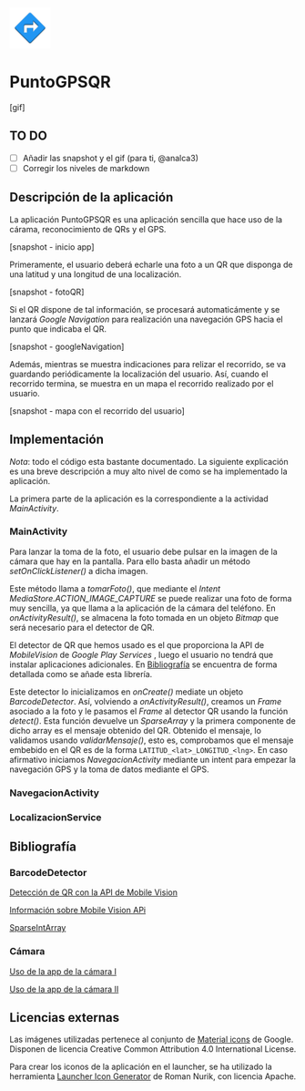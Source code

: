 ![PuntoGPSQR](app/src/main/res/mipmap-hdpi/ic_launcher.png)

# PuntoGPSQR

[gif]

## TO DO

* [ ] Añadir las snapshot y el gif (para ti, @analca3)
* [ ] Corregir los niveles de markdown

## Descripción de la aplicación

La aplicación PuntoGPSQR es una aplicación sencilla que hace uso de la cárama, reconocimiento de QRs y el GPS.

[snapshot - inicio app]

Primeramente, el usuario deberá echarle una foto a un QR que disponga de una latitud y una longitud de una localización.

[snapshot - fotoQR]

Si el QR dispone de tal información, se procesará automaticámente y se lanzará *Google Navigation* para realización una navegación GPS hacia el punto que indicaba el QR.

[snapshot - googleNavigation]

Además, mientras se muestra indicaciones para relizar el recorrido, se va guardando periódicamente la localización del usuario. Así, cuando el recorrido termina, se muestra en un mapa el recorrido realizado por el usuario.

[snapshot - mapa con el recorrido del usuario]


## Implementación

*Nota*: todo el código esta bastante documentado. La siguiente explicación es una breve descripción a muy alto nivel de como se ha implementado la aplicación.


La primera parte de la aplicación es la correspondiente a la actividad *MainActivity*.

### MainActivity

Para lanzar la toma de la foto, el usuario debe pulsar en la imagen de la cámara que hay en la pantalla. Para ello basta añadir un método *setOnClickListener()* a dicha imagen.

Este método llama a *tomarFoto()*, que mediante el *Intent* *MediaStore.ACTION_IMAGE_CAPTURE* se puede realizar una foto de forma muy sencilla, ya que llama a la aplicación de la cámara del teléfono. En *onActivityResult()*, se almacena la foto tomada en un objeto *Bitmap* que será necesario para el detector de QR.

El detector de QR que hemos usado es el que proporciona la API de *MobileVision* de *Google Play Services* , luego el usuario no tendrá que instalar aplicaciones adicionales. En [Bibliografía](https://github.com/ranea/AppsAndroid/tree/master/PuntoGPSQR#bibliografía) se encuentra de forma detallada como se añade esta librería.

Este detector lo inicializamos en *onCreate()* mediate un objeto *BarcodeDetector*. Así, volviendo a *onActivityResult()*, creamos un *Frame* asociado a la foto y le pasamos el *Frame* al detector QR usando la función *detect()*. Esta función devuelve un *SparseArray<Barcode>* y la primera componente de dicho array es el mensaje obtenido del QR. Obtenido el mensaje, lo validamos usando *validarMensaje()*, esto es, comprobamos que el mensaje embebido en el QR es de la forma `LATITUD_<lat>_LONGITUD_<lng>`. En caso afirmativo iniciamos *NavegacionActivity* mediante un intent para empezar la navegación GPS y la toma de datos mediante el GPS.

### NavegacionActivity

### LocalizacionService


## Bibliografía

### BarcodeDetector

[Detección de QR con la API de Mobile Vision](https://search-codelabs.appspot.com/codelabs/bar-codes#1)

[Información sobre Mobile Vision APi](https://developers.google.com/vision/introduction)

[SparseIntArray](http://developer.android.com/intl/es/reference/android/util/SparseIntArray.html)


### Cámara

[Uso de la app de la cámara I](http://developer.android.com/intl/es/guide/topics/media/camera.html#intents)

[Uso de la app de la cámara II](http://developer.android.com/intl/es/guide/topics/media/camera.html#intent-receive)


## Licencias externas

Las imágenes utilizadas pertenece al conjunto de [Material icons](https://design.google.com/icons/) de Google. Disponen de licencia Creative Common Attribution 4.0 International License.

Para crear los iconos de la aplicación en el launcher, se ha utilizado la herramienta [Launcher Icon Generator](https://romannurik.github.io/AndroidAssetStudio/icons-launcher.html) de Roman Nurik, con licencia Apache.